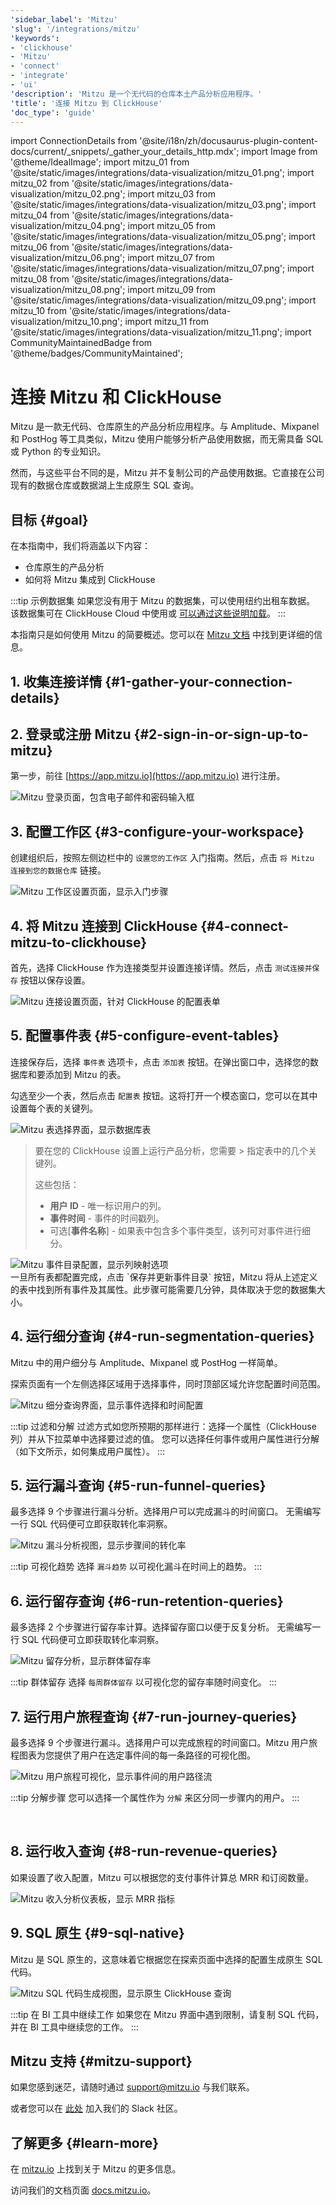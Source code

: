 ```yaml
---
'sidebar_label': 'Mitzu'
'slug': '/integrations/mitzu'
'keywords':
- 'clickhouse'
- 'Mitzu'
- 'connect'
- 'integrate'
- 'ui'
'description': 'Mitzu 是一个无代码的仓库本土产品分析应用程序。'
'title': '连接 Mitzu 到 ClickHouse'
'doc_type': 'guide'
---
```


import ConnectionDetails from '@site/i18n/zh/docusaurus-plugin-content-docs/current/_snippets/_gather_your_details_http.mdx';
import Image from '@theme/IdealImage';
import mitzu_01 from '@site/static/images/integrations/data-visualization/mitzu_01.png';
import mitzu_02 from '@site/static/images/integrations/data-visualization/mitzu_02.png';
import mitzu_03 from '@site/static/images/integrations/data-visualization/mitzu_03.png';
import mitzu_04 from '@site/static/images/integrations/data-visualization/mitzu_04.png';
import mitzu_05 from '@site/static/images/integrations/data-visualization/mitzu_05.png';
import mitzu_06 from '@site/static/images/integrations/data-visualization/mitzu_06.png';
import mitzu_07 from '@site/static/images/integrations/data-visualization/mitzu_07.png';
import mitzu_08 from '@site/static/images/integrations/data-visualization/mitzu_08.png';
import mitzu_09 from '@site/static/images/integrations/data-visualization/mitzu_09.png';
import mitzu_10 from '@site/static/images/integrations/data-visualization/mitzu_10.png';
import mitzu_11 from '@site/static/images/integrations/data-visualization/mitzu_11.png';
import CommunityMaintainedBadge from '@theme/badges/CommunityMaintained';


# 连接 Mitzu 和 ClickHouse

<CommunityMaintainedBadge/>

Mitzu 是一款无代码、仓库原生的产品分析应用程序。与 Amplitude、Mixpanel 和 PostHog 等工具类似，Mitzu 使用户能够分析产品使用数据，而无需具备 SQL 或 Python 的专业知识。

然而，与这些平台不同的是，Mitzu 并不复制公司的产品使用数据。它直接在公司现有的数据仓库或数据湖上生成原生 SQL 查询。

## 目标 {#goal}

在本指南中，我们将涵盖以下内容：

- 仓库原生的产品分析
- 如何将 Mitzu 集成到 ClickHouse

:::tip 示例数据集
如果您没有用于 Mitzu 的数据集，可以使用纽约出租车数据。
该数据集可在 ClickHouse Cloud 中使用或 [可以通过这些说明加载](/getting-started/example-datasets/nyc-taxi)。
:::

本指南只是如何使用 Mitzu 的简要概述。您可以在 [Mitzu 文档](https://docs.mitzu.io/) 中找到更详细的信息。

## 1. 收集连接详情 {#1-gather-your-connection-details}

<ConnectionDetails />

## 2. 登录或注册 Mitzu {#2-sign-in-or-sign-up-to-mitzu}

第一步，前往 [https://app.mitzu.io](https://app.mitzu.io) 进行注册。

<Image size="lg" img={mitzu_01} alt="Mitzu 登录页面，包含电子邮件和密码输入框" border />

## 3. 配置工作区 {#3-configure-your-workspace}

创建组织后，按照左侧边栏中的 `设置您的工作区` 入门指南。然后，点击 `将 Mitzu 连接到您的数据仓库` 链接。

<Image size="lg" img={mitzu_02} alt="Mitzu 工作区设置页面，显示入门步骤" border />

## 4. 将 Mitzu 连接到 ClickHouse {#4-connect-mitzu-to-clickhouse}

首先，选择 ClickHouse 作为连接类型并设置连接详情。然后，点击 `测试连接并保存` 按钮以保存设置。

<Image size="lg" img={mitzu_03} alt="Mitzu 连接设置页面，针对 ClickHouse 的配置表单" border />

## 5. 配置事件表 {#5-configure-event-tables}

连接保存后，选择 `事件表` 选项卡，点击 `添加表` 按钮。在弹出窗口中，选择您的数据库和要添加到 Mitzu 的表。

勾选至少一个表，然后点击 `配置表` 按钮。这将打开一个模态窗口，您可以在其中设置每个表的关键列。

<Image size="lg" img={mitzu_04} alt="Mitzu 表选择界面，显示数据库表" border />
<br/>

> 要在您的 ClickHouse 设置上运行产品分析，您需要 > 指定表中的几个关键列。
>
> 这些包括：
>
> - **用户 ID** - 唯一标识用户的列。
> - **事件时间** - 事件的时间戳列。
> - 可选[**事件名称**] - 如果表中包含多个事件类型，该列可对事件进行细分。

<Image size="lg" img={mitzu_05} alt="Mitzu 事件目录配置，显示列映射选项" border />
<br/>
一旦所有表都配置完成，点击 `保存并更新事件目录` 按钮，Mitzu 将从上述定义的表中找到所有事件及其属性。此步骤可能需要几分钟，具体取决于您的数据集大小。

## 4. 运行细分查询 {#4-run-segmentation-queries}

Mitzu 中的用户细分与 Amplitude、Mixpanel 或 PostHog 一样简单。

探索页面有一个左侧选择区域用于选择事件，同时顶部区域允许您配置时间范围。

<Image size="lg" img={mitzu_06} alt="Mitzu 细分查询界面，显示事件选择和时间配置" border />

<br/>

:::tip 过滤和分解
过滤方式如您所预期的那样进行：选择一个属性（ClickHouse 列）并从下拉菜单中选择要过滤的值。
您可以选择任何事件或用户属性进行分解（如下文所示，如何集成用户属性）。
:::

## 5. 运行漏斗查询 {#5-run-funnel-queries}

最多选择 9 个步骤进行漏斗分析。选择用户可以完成漏斗的时间窗口。
无需编写一行 SQL 代码便可立即获取转化率洞察。

<Image size="lg" img={mitzu_07} alt="Mitzu 漏斗分析视图，显示步骤间的转化率" border />

<br/>

:::tip 可视化趋势
选择 `漏斗趋势` 以可视化漏斗在时间上的趋势。
:::

## 6. 运行留存查询 {#6-run-retention-queries}

最多选择 2 个步骤进行留存率计算。选择留存窗口以便于反复分析。
无需编写一行 SQL 代码便可立即获取转化率洞察。

<Image size="lg" img={mitzu_08} alt="Mitzu 留存分析，显示群体留存率" border />

<br/>

:::tip 群体留存
选择 `每周群体留存` 以可视化您的留存率随时间变化。
:::

## 7. 运行用户旅程查询 {#7-run-journey-queries}
最多选择 9 个步骤进行漏斗。选择用户可以完成旅程的时间窗口。Mitzu 用户旅程图表为您提供了用户在选定事件间的每一条路径的可视化图。

<Image size="lg" img={mitzu_09} alt="Mitzu 用户旅程可视化，显示事件间的用户路径流" border />
<br/>

:::tip 分解步骤
您可以选择一个属性作为 `分解` 来区分同一步骤内的用户。
:::

<br/>

## 8. 运行收入查询 {#8-run-revenue-queries}
如果设置了收入配置，Mitzu 可以根据您的支付事件计算总 MRR 和订阅数量。

<Image size="lg" img={mitzu_10} alt="Mitzu 收入分析仪表板，显示 MRR 指标" border />

## 9. SQL 原生 {#9-sql-native}

Mitzu 是 SQL 原生的，这意味着它根据您在探索页面中选择的配置生成原生 SQL 代码。

<Image size="lg" img={mitzu_11} alt="Mitzu SQL 代码生成视图，显示原生 ClickHouse 查询" border />

<br/>

:::tip 在 BI 工具中继续工作
如果您在 Mitzu 界面中遇到限制，请复制 SQL 代码，并在 BI 工具中继续您的工作。
:::

## Mitzu 支持 {#mitzu-support}

如果您感到迷茫，请随时通过 [support@mitzu.io](email://support@mitzu.io) 与我们联系。

或者您可以在 [此处](https://join.slack.com/t/mitzu-io/shared_invite/zt-1h1ykr93a-_VtVu0XshfspFjOg6sczKg) 加入我们的 Slack 社区。

## 了解更多 {#learn-more}

在 [mitzu.io](https://mitzu.io) 上找到关于 Mitzu 的更多信息。

访问我们的文档页面 [docs.mitzu.io](https://docs.mitzu.io)。
